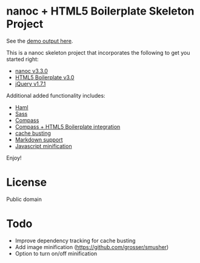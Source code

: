 nanoc + HTML5 Boilerplate Skeleton Project
==========================================

See the [demo output here](http://jingoro.github.com/nanoc-html5boilerplate/).

This is a nanoc skeleton project that incorporates the following to get you started right:

- [nanoc v3.3.0](http://nanoc.stoneship.org/)
- [HTML5 Boilerplate v3.0](http://html5boilerplate.com/)
- [jQuery v1.7.1](http://jquery.com/)

Additional added functionality includes:

- [Haml](http://haml-lang.com/)
- [Sass](http://sass-lang.com/)
- [Compass](http://compass-style.org/)
- [Compass + HTML5 Boilerplate integration](https://github.com/jingoro/compass-h5bp)
- [cache busting](https://github.com/avdgaag/nanoc-cachebuster)
- [Markdown support](https://github.com/gettalong/kramdown)
- [Javascript minification](https://github.com/lautis/uglifier)

Enjoy!

# License

Public domain

# Todo

- Improve dependency tracking for cache busting
- Add image minification (https://github.com/grosser/smusher)
- Option to turn on/off minification
